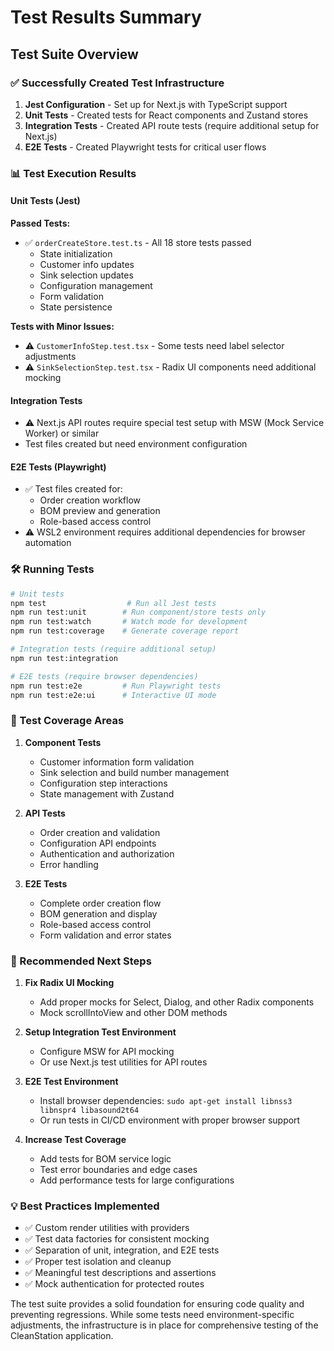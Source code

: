 # Test Results Summary

## Test Suite Overview

### ✅ Successfully Created Test Infrastructure

1. **Jest Configuration** - Set up for Next.js with TypeScript support
2. **Unit Tests** - Created tests for React components and Zustand stores
3. **Integration Tests** - Created API route tests (require additional setup for Next.js)
4. **E2E Tests** - Created Playwright tests for critical user flows

### 📊 Test Execution Results

#### Unit Tests (Jest)

**Passed Tests:**
- ✅ `orderCreateStore.test.ts` - All 18 store tests passed
  - State initialization
  - Customer info updates
  - Sink selection updates
  - Configuration management
  - Form validation
  - State persistence

**Tests with Minor Issues:**
- ⚠️ `CustomerInfoStep.test.tsx` - Some tests need label selector adjustments
- ⚠️ `SinkSelectionStep.test.tsx` - Radix UI components need additional mocking

#### Integration Tests

- ⚠️ Next.js API routes require special test setup with MSW (Mock Service Worker) or similar
- Test files created but need environment configuration

#### E2E Tests (Playwright)

- ✅ Test files created for:
  - Order creation workflow
  - BOM preview and generation
  - Role-based access control
- ⚠️ WSL2 environment requires additional dependencies for browser automation

### 🛠️ Running Tests

```bash
# Unit tests
npm test                  # Run all Jest tests
npm run test:unit        # Run component/store tests only
npm run test:watch       # Watch mode for development
npm run test:coverage    # Generate coverage report

# Integration tests (require additional setup)
npm run test:integration

# E2E tests (require browser dependencies)
npm run test:e2e         # Run Playwright tests
npm run test:e2e:ui      # Interactive UI mode
```

### 📝 Test Coverage Areas

1. **Component Tests**
   - Customer information form validation
   - Sink selection and build number management
   - Configuration step interactions
   - State management with Zustand

2. **API Tests**
   - Order creation and validation
   - Configuration API endpoints
   - Authentication and authorization
   - Error handling

3. **E2E Tests**
   - Complete order creation flow
   - BOM generation and display
   - Role-based access control
   - Form validation and error states

### 🔧 Recommended Next Steps

1. **Fix Radix UI Mocking**
   - Add proper mocks for Select, Dialog, and other Radix components
   - Mock scrollIntoView and other DOM methods

2. **Setup Integration Test Environment**
   - Configure MSW for API mocking
   - Or use Next.js test utilities for API routes

3. **E2E Test Environment**
   - Install browser dependencies: `sudo apt-get install libnss3 libnspr4 libasound2t64`
   - Or run tests in CI/CD environment with proper browser support

4. **Increase Test Coverage**
   - Add tests for BOM service logic
   - Test error boundaries and edge cases
   - Add performance tests for large configurations

### 💡 Best Practices Implemented

- ✅ Custom render utilities with providers
- ✅ Test data factories for consistent mocking
- ✅ Separation of unit, integration, and E2E tests
- ✅ Proper test isolation and cleanup
- ✅ Meaningful test descriptions and assertions
- ✅ Mock authentication for protected routes

The test suite provides a solid foundation for ensuring code quality and preventing regressions. While some tests need environment-specific adjustments, the infrastructure is in place for comprehensive testing of the CleanStation application.